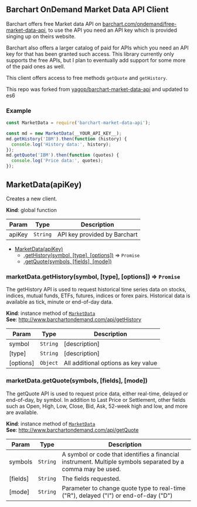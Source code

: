 ## Barchart OnDemand Market Data API Client

Barchart offers free Market data API on [barchart.com/ondemand/free-market-data-api](https://www.barchart.com/ondemand/free-market-data-api),
to use the API you need an API key which is provided singing up on theirs website.

Barchart also offers a larger catalog of paid for APIs which you need an API key for that has been granted such access. This library currently only supports the free APIs, but I plan to eventually add support for some more of the paid ones as well.

This client offers access to free methods `getQuote` and `getHistory`.

This repo was forked from <a href="https://github.com/yagop/barchart-market-data-api">yagop/barchart-market-data-api</a> and updated to es6

### Example

```js
const MarketData = require('barchart-market-data-api');

const md = new MarketData(__YOUR_API_KEY__);
md.getHistory('IBM').then(function (history) {
  console.log('History data:', history);
});
md.getQuote('IBM').then(function (quotes) {
  console.log('Price data:', quotes);
});
```

<a name="MarketData"></a>
## MarketData(apiKey)
Creates a new client.

**Kind**: global function  

| Param | Type | Description |
| --- | --- | --- |
| apiKey | <code>String</code> | API key provided by Barchart |


* [MarketData(apiKey)](#MarketData)
  * [.getHistory(symbol, [type], [options])](#MarketData+getHistory) ⇒ <code>Promise</code>
  * [.getQuote(symbols, [fields], [mode])](#MarketData+getQuote)

<a name="MarketData+getHistory"></a>
### marketData.getHistory(symbol, [type], [options]) ⇒ <code>Promise</code>
The getHistory API is used to request historical time series data on stocks,
indices, mutual funds, ETFs, futures, indices or forex pairs. Historical data
is available as tick, minute or end-of-day data.

**Kind**: instance method of <code>[MarketData](#MarketData)</code>  
**See**: http://www.barchartondemand.com/api/getHistory  

| Param | Type | Description |
| --- | --- | --- |
| symbol | <code>String</code> | [description] |
| [type] | <code>String</code> | [description] |
| [options] | <code>Object</code> | All additional options as key value |

<a name="MarketData+getQuote"></a>
### marketData.getQuote(symbols, [fields], [mode])
The getQuote API is used to request price data, either real-time, delayed or
end-of-day, by symbol. In addition to Last Price or Settlement, other fields
such as Open, High, Low, Close, Bid, Ask, 52-week high and low, and more are
available.

**Kind**: instance method of <code>[MarketData](#MarketData)</code>  
**See**: http://www.barchartondemand.com/api/getQuote  

| Param | Type | Description |
| --- | --- | --- |
| symbols | <code>String</code> | A symbol or code that identifies a financial instrument. Multiple symbols separated by a comma may be used. |
| [fields] | <code>String</code> | The fields requested. |
| [mode] | <code>String</code> | Parameter to change quote type to real-time ("R"), delayed ("I") or end-of-day ("D") |
